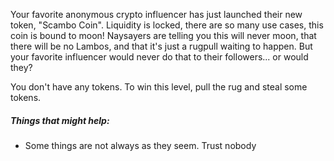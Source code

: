 Your favorite anonymous crypto influencer has just launched their new token, "Scambo Coin". Liquidity is locked, there are so many use cases, this coin is bound to moon! Naysayers are telling you this will never moon, that there will be no Lambos, and that it's just a rugpull waiting to happen. But your favorite influencer would never do that to their followers... or would they?

You don't have any tokens. To win this level, pull the rug and steal some tokens.  

##### Things that might help:

* Some things are not always as they seem. Trust nobody
